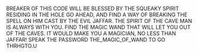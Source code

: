 BREAKER OF THIS CODE WILL BE BLESSED BY THE SQUEAKY SPIRIT RESIDING IN THE HOLE GO AHEAD, AND FIND A WAY OF BREAKING THE SPELL ON HIM CAST BY THE EVIL JAFFAR. THE SPIRIT OF THE CAVE MAN IS ALWAYS WITH YOU. FIND THE MAGIC WAND THAT WILL LET YOU OUT OF THE CAVES. IT WOULD MAKE YOU A MAGICIAN, NO LESS THAN JAFFAR! SPEAK THE PASSWORD THE_MAGIC_OF_WAND TO GO THRHGTO.U


